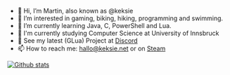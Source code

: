- 👋 Hi, I’m Martin, also known as @keksie
- 👀 I’m interested in gaming, biking, hiking, programming and swimming.
- 🌱 I’m currently learning Java, C, PowerShell and Lua.
- 📖 I'm currently studying Computer Science at University of Innsbruck
- 🔧 See my latest (GLua) Project at [Discord](https://discord.militaryrp.de)
- 📫 How to reach me: hallo@keksie.net or on [Steam](https://steamcommunity.com/id/keksie)

[![Github stats](https://stats.keksie.net/api?username=keksie&show=reviews&show_icons=true&theme=dark&locale=de)](https://stats.keksie.net/api?username=keksie&show=reviews&show_icons=true&theme=dark&locale=de)
